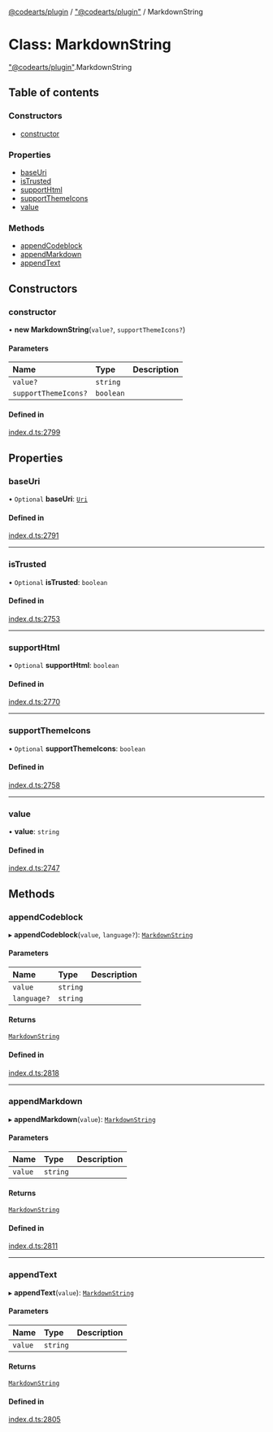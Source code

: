 [@codearts/plugin](../README.md) / ["@codearts/plugin"](../modules/_codearts_plugin_.md) / MarkdownString

# Class: MarkdownString

["@codearts/plugin"](../modules/_codearts_plugin_.md).MarkdownString

## Table of contents

### Constructors

- [constructor](codearts_plugin_.MarkdownString.md#constructor)

### Properties

- [baseUri](codearts_plugin_.MarkdownString.md#baseuri)
- [isTrusted](codearts_plugin_.MarkdownString.md#istrusted)
- [supportHtml](codearts_plugin_.MarkdownString.md#supporthtml)
- [supportThemeIcons](codearts_plugin_.MarkdownString.md#supportthemeicons)
- [value](codearts_plugin_.MarkdownString.md#value)

### Methods

- [appendCodeblock](codearts_plugin_.MarkdownString.md#appendcodeblock)
- [appendMarkdown](codearts_plugin_.MarkdownString.md#appendmarkdown)
- [appendText](codearts_plugin_.MarkdownString.md#appendtext)

## Constructors

### constructor

• **new MarkdownString**(`value?`, `supportThemeIcons?`)

#### Parameters

| Name | Type | Description |
| :------ | :------ | :------ |
| `value?` | `string` |  |
| `supportThemeIcons?` | `boolean` |  |

#### Defined in

[index.d.ts:2799](https://github.com/huaweicloud/cloudide-plugin-api/blob/84e382d/index.d.ts#L2799)

## Properties

### baseUri

• `Optional` **baseUri**: [`Uri`](codearts_plugin_.Uri.md)

#### Defined in

[index.d.ts:2791](https://github.com/huaweicloud/cloudide-plugin-api/blob/84e382d/index.d.ts#L2791)

___

### isTrusted

• `Optional` **isTrusted**: `boolean`

#### Defined in

[index.d.ts:2753](https://github.com/huaweicloud/cloudide-plugin-api/blob/84e382d/index.d.ts#L2753)

___

### supportHtml

• `Optional` **supportHtml**: `boolean`

#### Defined in

[index.d.ts:2770](https://github.com/huaweicloud/cloudide-plugin-api/blob/84e382d/index.d.ts#L2770)

___

### supportThemeIcons

• `Optional` **supportThemeIcons**: `boolean`

#### Defined in

[index.d.ts:2758](https://github.com/huaweicloud/cloudide-plugin-api/blob/84e382d/index.d.ts#L2758)

___

### value

• **value**: `string`

#### Defined in

[index.d.ts:2747](https://github.com/huaweicloud/cloudide-plugin-api/blob/84e382d/index.d.ts#L2747)

## Methods

### appendCodeblock

▸ **appendCodeblock**(`value`, `language?`): [`MarkdownString`](codearts_plugin_.MarkdownString.md)

#### Parameters

| Name | Type | Description |
| :------ | :------ | :------ |
| `value` | `string` |  |
| `language?` | `string` |  |

#### Returns

[`MarkdownString`](codearts_plugin_.MarkdownString.md)

#### Defined in

[index.d.ts:2818](https://github.com/huaweicloud/cloudide-plugin-api/blob/84e382d/index.d.ts#L2818)

___

### appendMarkdown

▸ **appendMarkdown**(`value`): [`MarkdownString`](codearts_plugin_.MarkdownString.md)

#### Parameters

| Name | Type | Description |
| :------ | :------ | :------ |
| `value` | `string` |  |

#### Returns

[`MarkdownString`](codearts_plugin_.MarkdownString.md)

#### Defined in

[index.d.ts:2811](https://github.com/huaweicloud/cloudide-plugin-api/blob/84e382d/index.d.ts#L2811)

___

### appendText

▸ **appendText**(`value`): [`MarkdownString`](codearts_plugin_.MarkdownString.md)

#### Parameters

| Name | Type | Description |
| :------ | :------ | :------ |
| `value` | `string` |  |

#### Returns

[`MarkdownString`](codearts_plugin_.MarkdownString.md)

#### Defined in

[index.d.ts:2805](https://github.com/huaweicloud/cloudide-plugin-api/blob/84e382d/index.d.ts#L2805)
